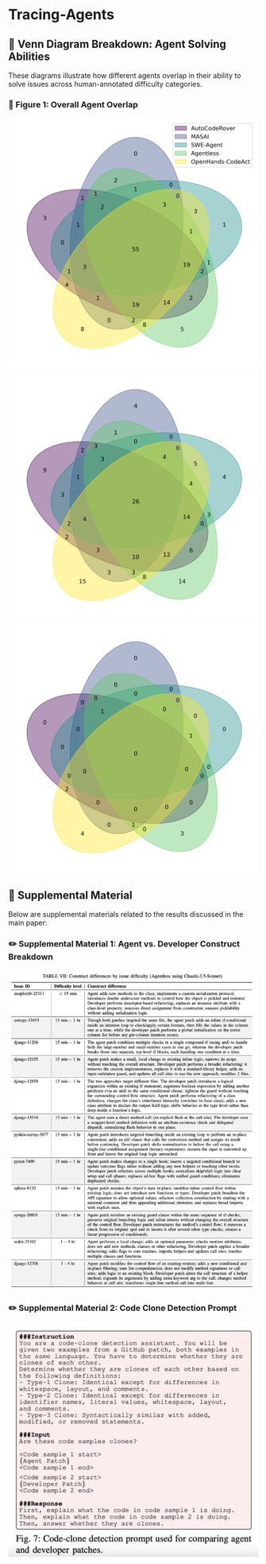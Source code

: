 # Tracing-Agents

## :diamond_shape_with_a_dot_inside: Venn Diagram Breakdown: Agent Solving Abilities
These diagrams illustrate how different agents overlap in their ability to solve issues across human-annotated difficulty categories.
### :diamond_shape_with_a_dot_inside: Figure 1: Overall Agent Overlap
![Easy Issue Overlap](figs/less15mins.png)
![Moderate Issue Overlap](figs/no_legend_15mins-1h.png)
![Hard Issue Overlap](figs/no_legend_1-4hours.png)

## :paperclip: Supplemental Material
Below are supplemental materials related to the results discussed in the main paper:
### :pencil2: Supplemental Material 1: Agent vs. Developer Construct Breakdown 
![Clone Type Distribution](supplement/supp_1.png)
### :pencil2: Supplemental Material 2: Code Clone Detection Prompt
![Clone Breakdown](supplement/supp_2.png)